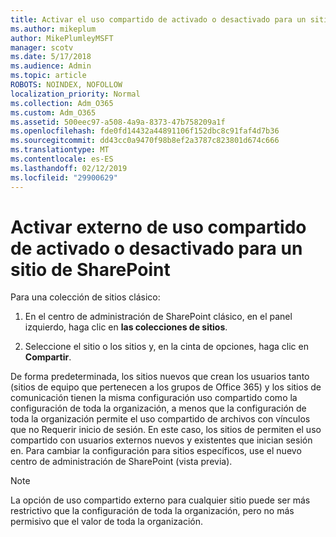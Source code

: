 ```yaml
---
title: Activar el uso compartido de activado o desactivado para un sitio externo
ms.author: mikeplum
author: MikePlumleyMSFT
manager: scotv
ms.date: 5/17/2018
ms.audience: Admin
ms.topic: article
ROBOTS: NOINDEX, NOFOLLOW
localization_priority: Normal
ms.collection: Adm_O365
ms.custom: Adm_O365
ms.assetid: 500eec97-a508-4a9a-8373-47b758209a1f
ms.openlocfilehash: fde0fd14432a44891106f152dbc8c91faf4d7b36
ms.sourcegitcommit: dd43cc0a9470f98b8ef2a3787c823801d674c666
ms.translationtype: MT
ms.contentlocale: es-ES
ms.lasthandoff: 02/12/2019
ms.locfileid: "29900629"
---
```

# <a name="turn-external-sharing-on-or-off-for-a-sharepoint-site"></a>Activar externo de uso compartido de activado o desactivado para un sitio de SharePoint

Para una colección de sitios clásico:
  
1. En el centro de administración de SharePoint clásico, en el panel izquierdo, haga clic en **las colecciones de sitios**.
    
2. Seleccione el sitio o los sitios y, en la cinta de opciones, haga clic en **Compartir**.
    
De forma predeterminada, los sitios nuevos que crean los usuarios tanto (sitios de equipo que pertenecen a los grupos de Office 365) y los sitios de comunicación tienen la misma configuración uso compartido como la configuración de toda la organización, a menos que la configuración de toda la organización permite el uso compartido de archivos con vínculos que no Requerir inicio de sesión. En este caso, los sitios de permiten el uso compartido con usuarios externos nuevos y existentes que inician sesión en. Para cambiar la configuración para sitios específicos, use el nuevo centro de administración de SharePoint (vista previa).
  
> [!NOTE]
> La opción de uso compartido externo para cualquier sitio puede ser más restrictivo que la configuración de toda la organización, pero no más permisivo que el valor de toda la organización. 
  

